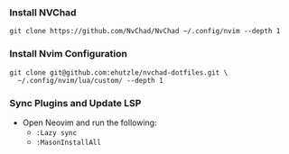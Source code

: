 ### Install NVChad 
`git clone https://github.com/NvChad/NvChad ~/.config/nvim --depth 1`

### Install Nvim Configuration
```
git clone git@github.com:ehutzle/nvchad-dotfiles.git \
  ~/.config/nvim/lua/custom/ --depth 1
```

### Sync Plugins and Update LSP
- Open Neovim and run the following:
  - `:Lazy sync`
  - `:MasonInstallAll`
